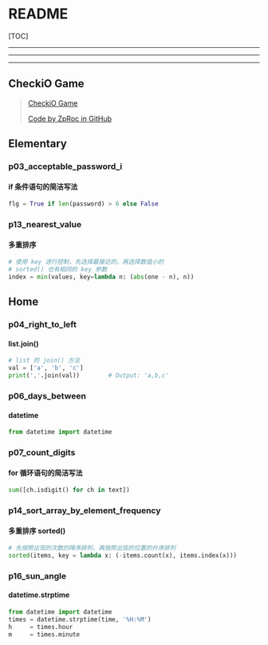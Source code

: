 # README



[TOC]



---
---
---



## CheckiO Game


>   [CheckiO Game](https://py.checkio.org/)
>
>   [Code by ZpRoc in GitHub](https://github.com/ZpRoc/checkio)



## Elementary


### p03_acceptable_password_i

#### if 条件语句的简洁写法

```python
flg = True if len(password) > 6 else False
```


### p13_nearest_value

#### 多重排序

```python
# 使用 key 进行控制，先选择最接近的，再选择数值小的
# sorted() 也有相同的 key 参数
index = min(values, key=lambda n: (abs(one - n), n))
```



## Home


### p04_right_to_left

#### list.join()

```python
# list 的 join() 方法
val = ['a', 'b', 'c']
print(','.join(val))        # Output: 'a,b,c'
```


### p06_days_between

#### datetime

```python
from datetime import datetime
```


### p07_count_digits

#### for 循环语句的简洁写法

```python
sum([ch.isdigit() for ch in text])
```


### p14_sort_array_by_element_frequency

#### 多重排序 sorted()

```python
# 先按照出现的次数的降序排列，再按照出现的位置的升序排列
sorted(items, key = lambda x: (-items.count(x), items.index(x)))
```


### p16_sun_angle

#### datetime.strptime

```python
from datetime import datetime
times = datetime.strptime(time, '%H:%M')
h     = times.hour
m     = times.minute
```











